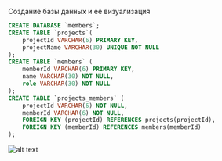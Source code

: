 Создание базы данных и её визуализация
```sql
CREATE DATABASE `members`;
CREATE TABLE `projects`(
	projectId VARCHAR(6) PRIMARY KEY,
	projectName VARCHAR(30) UNIQUE NOT NULL
);
CREATE TABLE `members` (
	memberId VARCHAR(6) PRIMARY KEY,
	name VARCHAR(30) NOT NULL,
	role VARCHAR(30) NOT NULL
);
CREATE TABLE `projects_members` (
	projectId VARCHAR(6) NOT NULL,
	memberId VARCHAR(6) NOT NULL,
    FOREIGN KEY (projectId) REFERENCES projects(projectId),
    FOREIGN KEY (memberId) REFERENCES members(memberId) 
);
```
![alt text](https://puu.sh/AjIkT/a50cd43381.png)
